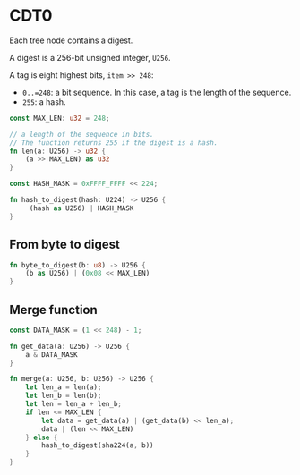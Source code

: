 # CDT0

Each tree node contains a digest.

A digest is a 256-bit unsigned integer, `U256`.

A tag is eight highest bits, `item >> 248`:
- `0..=248`: a bit sequence. In this case, a tag is the length of the sequence.
- `255`: a hash.

```rust
const MAX_LEN: u32 = 248;

// a length of the sequence in bits.
// The function returns 255 if the digest is a hash.
fn len(a: U256) -> u32 {
    (a >> MAX_LEN) as u32
}

const HASH_MASK = 0xFFFF_FFFF << 224;

fn hash_to_digest(hash: U224) -> U256 {
     (hash as U256) | HASH_MASK
}
```

## From byte to digest

```rust
fn byte_to_digest(b: u8) -> U256 {
    (b as U256) | (0x08 << MAX_LEN)
}
```

## Merge function

```rust
const DATA_MASK = (1 << 248) - 1;

fn get_data(a: U256) -> U256 {
    a & DATA_MASK
}

fn merge(a: U256, b: U256) -> U256 {
    let len_a = len(a);
    let len_b = len(b);
    let len = len_a + len_b;
    if len <= MAX_LEN {
        let data = get_data(a) | (get_data(b) << len_a);
        data | (len << MAX_LEN)
    } else {
        hash_to_digest(sha224(a, b))
    }
}
```

